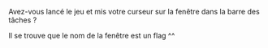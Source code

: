 Avez-vous lancé le jeu et mis votre curseur sur la fenêtre dans la barre des tâches ?

Il se trouve que le nom de la fenêtre est un flag ^^